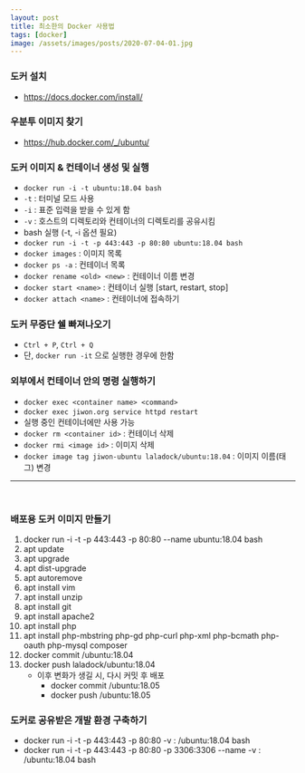```yaml
---
layout: post
title: 최소한의 Docker 사용법
tags: [docker]
image: /assets/images/posts/2020-07-04-01.jpg
---
```


### 도커 설치
 - https://docs.docker.com/install/
​
### 우분투 이미지 찾기
 - https://hub.docker.com/_/ubuntu/
​
### 도커 이미지 & 컨테이너 생성 및 실행 
 - `docker run -i -t ubuntu:18.04 bash`
 - `-t` : 터미널 모드 사용
 - `-i` : 표준 입력을 받을 수 있게 함
 - `-v` : 호스트의 디렉토리와 컨테이너의 디렉토리를 공유시킴
 - bash 실행 (-t, -i 옵션 필요)
 - `docker run -i -t -p 443:443 -p 80:80 ubuntu:18.04 bash`
 - `docker images` : 이미지 목록
 - `docker ps -a` : 컨테이너 목록
 - `docker rename <old> <new>` : 컨테이너 이름 변경
 - `docker start <name>` : 컨테이너 실행 [start, restart, stop]
 - `docker attach <name>` : 컨테이너에 접속하기
​
### 도커 무중단 쉘 빠져나오기
 -  `Ctrl + P`, `Ctrl + Q`
 -  단, `docker run -it` 으로 실행한 경우에 한함
​
### 외부에서 컨테이너 안의 명령 실행하기
 - `docker exec <container name> <command>`
 - `docker exec jiwon.org service httpd restart`
 - 실행 중인 컨테이너에만 사용 가능
​
 - `docker rm <container id>` : 컨테이너 삭제
 - `docker rmi <image id>` : 이미지 삭제
 - `docker image tag jiwon-ubuntu laladock/ubuntu:18.04` : 이미지 이름(태그) 변경
​
---
​
### 배포용 도커 이미지 만들기

1. docker run -i -t -p 443:443 -p 80:80 --name <container-name> ubuntu:18.04 bash
2. apt update
3. apt upgrade
4. apt dist-upgrade
5. apt autoremove
6. apt install vim
7. apt install unzip
8. apt install git
9. apt install apache2
10. apt install php
11. apt install php-mbstring php-gd php-curl php-xml php-bcmath php-oauth php-mysql composer
12. docker commit <container-name> <id>/ubuntu:18.04
13. docker push laladock/ubuntu:18.04
    * 이후 변화가 생길 시, 다시 커밋 후 배포
       * docker commit <container-name> <id>/ubuntu:18.05
       * docker push <id>/ubuntu:18.05
​
### 도커로 공유받은 개발 환경 구축하기

* docker run -i -t -p 443:443 -p 80:80 -v <project-path>:<remote-path> <id>/ubuntu:18.04 bash
* docker run -i -t -p 443:443 -p 80:80 -p 3306:3306 --name <container-name> -v <project-path>:<remote-path> <id>/ubuntu:18.04 bash​
